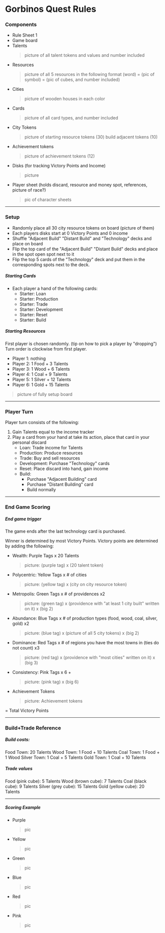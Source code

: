 # Gorbinos Quest Rules

### Components

- Rule Sheet 1
- Game board
- Talents
    > picture of all talent tokens and values and number included
- Resources
    > picture of all 5 resources in the following format (word) = (pic of symbol) = (pic of cubes, and number included)
- Cities
    > picture of wooden houses in each color
- Cards
    > picture of all card types, and number included
- City Tokens
    > picture of starting resource tokens (30) build adjacent tokens (10)
- Achievement tokens
    > picture of achievement tokens (12)
- Disks (for tracking Victory Points and Income)
    > picture
- Player sheet (holds discard, resource and money spot, references, picture of race?)
    > pic of character sheets


---

### Setup

- Randomly place all 30 city resource tokens on board (picture of them)
- Each players disks start at 0 Victory Points and 0 income
- Shuffle "Adjacent Build" "Distant Build" and "Technology" decks and place on board
- Flip the top card of the "Adjacent Build" "Distant Build" decks and place in the spot open spot next to it
- Flip the top 5 cards of the "Technology" deck and put them in the corresponding spots next to the deck.

##### Starting Cards

- Each player a hand of the following cards:
  - Starter: Loan
  - Starter: Production
  - Starter: Trade
  - Starter: Development
  - Starter: Reset
  - Starter: Build

##### Starting Resources

First player is chosen randomly. (tip on how to pick a player by "dropping") Turn order is clockwise from first player.

- Player 1: nothing
- Player 2: 1 Food + 3 Talents
- Player 3: 1 Wood + 6 Talents
- Player 4: 1 Coal + 9 Talents
- Player 5: 1 Silver + 12 Talents
- Player 6: 1 Gold + 15 Talents

> picture of fully setup board

---

### Player Turn

Player turn consists of the following:

1. Gain Talents equal to the income tracker
2. Play a card from your hand at take its action, place that card in your personal discard
   - Loan: Trade income for Talents
   - Production: Produce resources
   - Trade: Buy and sell resources
   - Development: Purchase "Technology" cards
   - Reset: Place discard into hand, gain income
   - Build:
     - Purchase "Adjacent Building" card
     - Purchase "Distant Building" card
     - Build normally

---

### End Game Scoring

##### End game trigger

The game ends after the last technology card is purchased.

Winner is determined by most Victory Points. Victory points are determined by adding the following:

- Wealth: Purple Tags x 20 Talents
    > picture: (purple tag) x (20 talent token)
- Polycentric: Yellow Tags x # of cities
    > picture: (yellow tag) x (city on city resource token)
- Metropolis: Green Tags x # of providences x2
    > picture: (green tag) x (providence with "at least 1 city built" written on it) x (big 2)
- Abundance: Blue Tags x # of production types (food, wood, coal, silver, gold) x2
    > picture: (blue tag) x (picture of all 5 city tokens) x (big 2)
- Dominance: Red Tags x # of regions you have the most towns in (ties do not count) x3
    > picture: (red tag) x (providence with "most cities" written on it) x (big 3)
- Consistency: Pink Tags x 6 +
    > picture: (pink tag) x (big 6)
- Achievement Tokens
    > picture: Achievement tokens

= Total Victory Points

---

### Build+Trade Reference

##### Build costs:

Food Town: 20 Talents
Wood Town: 1 Food + 10 Talents
Coal Town: 1 Food + 1 Wood
Silver Town: 1 Coal + 5 Talents
Gold Town: 1 Coal + 10 Talents

##### Trade values

Food (pink cube): 5 Talents
Wood (brown cube): 7 Talents
Coal (black cube): 9 Talents
Silver (grey cube): 15 Talents
Gold (yellow cube): 20 Talents

---

##### Scoring Example

- Purple
    > pic
- Yellow
    > pic
- Green
    > pic
- Blue
    > pic
- Red
    > pic
- Pink
    > pic